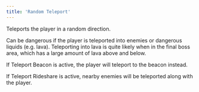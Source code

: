 ```yaml
---
title: 'Random Teleport'
---
```


Teleports the player in a random direction.

Can be dangerous if the player is teleported into enemies or dangerous liquids (e.g. lava). Teleporting into lava is quite likely when in the final boss area, which has a large amount of lava above and below.

If Teleport Beacon is active, the player will teleport to the beacon instead.

If Teleport Rideshare is active, nearby enemies will be teleported along with the player.
